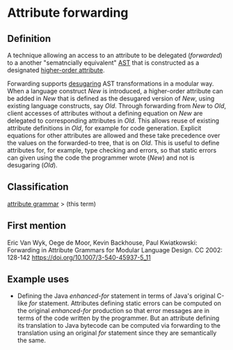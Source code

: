 # Attribute forwarding

## Definition
A technique allowing an access to an attribute to be delegated (*forwarded*) to a another "sematncially equivalent" [AST](abstract_syntax_tree.md) that is constructed as a designated [higher-order attribute](higher-order_attribute.md).

Forwarding supports [desugaring](desugaring.md) AST transformations in a modular way. When a language construct *New* is introduced, a higher-order attribute can be added in *New* that is defined as the desugared version of *New*, using existing language constructs, say *Old*. Through forwarding from *New* to *Old*, client accesses of attributes without a defining equation on *New* are delegated to corresponding attributes in *Old*. This allows reuse of existing attribute definitions in *Old*, for example for code generation. Explicit equations for other attributes are allowed and these take precedence over the values on the forwarded-to tree, that is on *Old*.  This is useful to define attributes for, for example, type checking and errors, so that static errors can given using the code the programmer wrote (*New*) and not is desugaring (*Old*).

## Classification
[attribute grammar](attribute_grammar.md) \> (this term)

## First mention
Eric Van Wyk, Oege de Moor, Kevin Backhouse, Paul Kwiatkowski:
Forwarding in Attribute Grammars for Modular Language Design. CC 2002: 128-142
https://doi.org/10.1007/3-540-45937-5_11

## Example uses
* Defining the Java *enhanced-for* statement in terms of Java's original C-like *for* statement.  Attributes defining static errors can be computed on the original *enhanced-for* production so that error messages are in terms of the code written by the programmer. But an attribute defining its translation to Java bytecode can be computed via forwarding to the translation using an original *for* statement since they are semantically the same.




